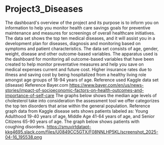 # Project3_Diseases
The dashboard's overview of the project and its purpose is to inform you on information to help you monitor health care savings goals for preventive maintenance and measures for screenings of overall healthcare initiatives. The data set shows the top ten medical diseases, and it will assist you in a development plan for diseases, diagnosis and monitoring based on symptoms and patient characteristics.
The data set consists of age, gender, weight, disease and other outcome-based variables. 
The apparatus used is the dashboard for monitoring all outcome-based variables that have been created to help monitor preventative measures and help you save on medical expenses current and future cost. Higher insurance rates due to illness and saving cost by being hospitalized from a healthy living role amongst age groups of 18-94 years of age. 
Reference used Kaggle data set (disease)
Reference  Bayer.com  https://www.bayer.com/en/us/news-stories/impact-of-socioeconomic-factors-on-health-outcomes-and-importance-of-self-care
The graphs below shows the median age levels of cholesterol take into consideration the assessment tool we offer categorizes the top ten disorders that arise within the general population.
Reference graph data from Kaggle disease sets shows patients labeled as: Young Adulthood 19-40 years of age, Middle Age 41-64 years of age, and Senior Citizens 65-90 years of age. The graph below shows patients with coughing disorders. https://smuvirtdatapt-kkg4695.slack.com/files/U0849CC5GTX/F08NNLHP5KL/screenshot_2025-04-16_195538.png
